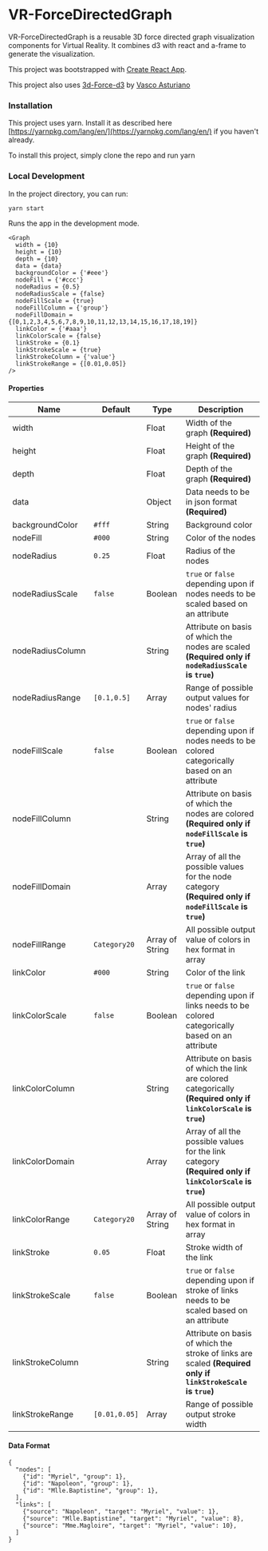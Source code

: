 # VR-ForceDirectedGraph

VR-ForceDirectedGraph is a reusable 3D force directed graph visualization components for Virtual Reality. It combines d3 with react and a-frame to generate the visualization.

This project was bootstrapped with [Create React App](https://github.com/facebookincubator/create-react-app).

This project also uses [3d-Force-d3](https://github.com/vasturiano/d3-force-3d) by [Vasco Asturiano](https://github.com/vasturiano)

### Installation

This project uses yarn. Install it as described here [https://yarnpkg.com/lang/en/](https://yarnpkg.com/lang/en/) if you haven't already.

To install this project, simply clone the repo and run yarn

### Local Development
In the project directory, you can run:
```
yarn start
```
Runs the app in the development mode.

```
<Graph 
  width = {10}
  height = {10}
  depth = {10}
  data = {data}
  backgroundColor = {'#eee'}
  nodeFill = {'#ccc'}
  nodeRadius = {0.5}
  nodeRadiusScale = {false}
  nodeFillScale = {true}
  nodeFillColumn = {'group'}
  nodeFillDomain = {[0,1,2,3,4,5,6,7,8,9,10,11,12,13,14,15,16,17,18,19]}
  linkColor = {'#aaa'}
  linkColorScale = {false}
  linkStroke = {0.1}
  linkStrokeScale = {true}
  linkStrokeColumn = {'value'}
  linkStrokeRange = {[0.01,0.05]}
/>
```

#### Properties

Name|Default|Type|Description
--- | --- | --- | ---
width||Float|Width of the graph **(Required)**
height||Float|Height of the graph **(Required)**
depth||Float|Depth of the graph **(Required)**
data||Object|Data needs to be in json format **(Required)**
backgroundColor|`#fff`|String|Background color
nodeFill|`#000`|String|Color of the nodes
nodeRadius|`0.25`|Float|Radius of the nodes
nodeRadiusScale|`false`|Boolean|`true` or `false` depending upon if nodes needs to be scaled based on an attribute
nodeRadiusColumn||String|Attribute on basis of which the nodes are scaled **(Required only if `nodeRadiusScale` is `true`)**
nodeRadiusRange|`[0.1,0.5]`|Array|Range of possible output values for nodes' radius
nodeFillScale|`false`|Boolean|`true` or `false` depending upon if nodes needs to be colored categorically based on an attribute
nodeFillColumn||String|Attribute on basis of which the nodes are colored **(Required only if `nodeFillScale` is `true`)**
nodeFillDomain||Array|Array of all the possible values for the node category **(Required only if `nodeFillScale` is `true`)**
nodeFillRange|`Category20`|Array of String|All possible output value of colors in hex format in array
linkColor|`#000`|String|Color of the link
linkColorScale|`false`|Boolean|`true` or `false` depending upon if links needs to be colored categorically based on an attribute
linkColorColumn||String|Attribute on basis of which the link are colored categorically **(Required only if `linkColorScale` is `true`)**
linkColorDomain||Array|Array of all the possible values for the link category **(Required only if `linkColorScale` is `true`)**
linkColorRange|`Category20`|Array of String|All possible output value of colors in hex format in array
linkStroke|`0.05`|Float|Stroke width of the link
linkStrokeScale|`false`|Boolean|`true` or `false` depending upon if stroke of links needs to be scaled based on an attribute
linkStrokeColumn||String|Attribute on basis of which the stroke of links are scaled **(Required only if `linkStrokeScale` is `true`)**
linkStrokeRange|`[0.01,0.05]`|Array|Range of possible output stroke width

#### Data Format
```
{
  "nodes": [
    {"id": "Myriel", "group": 1},
    {"id": "Napoleon", "group": 1},
    {"id": "Mlle.Baptistine", "group": 1},
  ],
  "links": [
    {"source": "Napoleon", "target": "Myriel", "value": 1},
    {"source": "Mlle.Baptistine", "target": "Myriel", "value": 8},
    {"source": "Mme.Magloire", "target": "Myriel", "value": 10},
  ]
}
```
